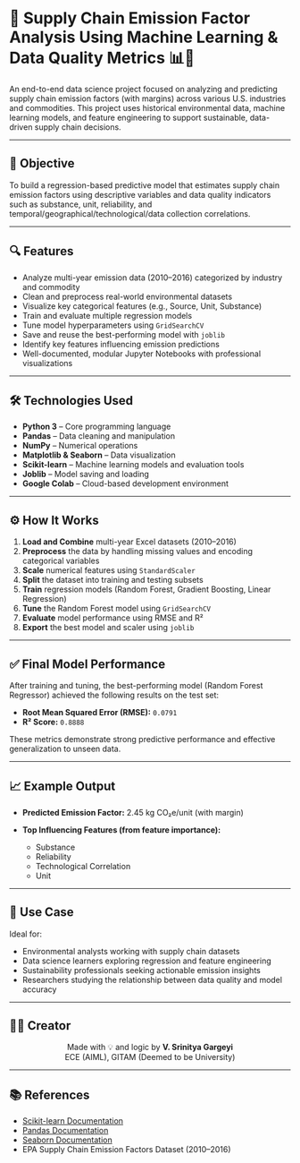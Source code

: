 # 🔗 Supply Chain Emission Factor Analysis Using Machine Learning & Data Quality Metrics 📊🌱

An end-to-end data science project focused on analyzing and predicting supply chain emission factors (with margins) across various U.S. industries and commodities. This project uses historical environmental data, machine learning models, and feature engineering to support sustainable, data-driven supply chain decisions.

---

## 🎯 Objective

To build a regression-based predictive model that estimates supply chain emission factors using descriptive variables and data quality indicators such as substance, unit, reliability, and temporal/geographical/technological/data collection correlations.

---

## 🔍 Features

* Analyze multi-year emission data (2010–2016) categorized by industry and commodity
* Clean and preprocess real-world environmental datasets
* Visualize key categorical features (e.g., Source, Unit, Substance)
* Train and evaluate multiple regression models
* Tune model hyperparameters using `GridSearchCV`
* Save and reuse the best-performing model with `joblib`
* Identify key features influencing emission predictions
* Well-documented, modular Jupyter Notebooks with professional visualizations

---

## 🛠️ Technologies Used

* **Python 3** – Core programming language
* **Pandas** – Data cleaning and manipulation
* **NumPy** – Numerical operations
* **Matplotlib & Seaborn** – Data visualization
* **Scikit-learn** – Machine learning models and evaluation tools
* **Joblib** – Model saving and loading
* **Google Colab** – Cloud-based development environment

---

## ⚙️ How It Works

1. **Load and Combine** multi-year Excel datasets (2010–2016)
2. **Preprocess** the data by handling missing values and encoding categorical variables
3. **Scale** numerical features using `StandardScaler`
4. **Split** the dataset into training and testing subsets
5. **Train** regression models (Random Forest, Gradient Boosting, Linear Regression)
6. **Tune** the Random Forest model using `GridSearchCV`
7. **Evaluate** model performance using RMSE and R²
8. **Export** the best model and scaler using `joblib`

---

## ✅ Final Model Performance

After training and tuning, the best-performing model (Random Forest Regressor) achieved the following results on the test set:

* **Root Mean Squared Error (RMSE):** `0.0791`
* **R² Score:** `0.8888`

These metrics demonstrate strong predictive performance and effective generalization to unseen data.

---

## 📈 Example Output

* **Predicted Emission Factor:** 2.45 kg CO₂e/unit (with margin)
* **Top Influencing Features (from feature importance):**

  * Substance
  * Reliability
  * Technological Correlation
  * Unit

---

## 📌 Use Case

Ideal for:

* Environmental analysts working with supply chain datasets
* Data science learners exploring regression and feature engineering
* Sustainability professionals seeking actionable emission insights
* Researchers studying the relationship between data quality and model accuracy

---

## 🙋‍♀️ Creator

<div align="center">  
Made with 💡 and logic by <b>V. Srinitya Gargeyi</b>  
<br>  
ECE (AIML), GITAM (Deemed to be University)  
</div>

---

## 📚 References

* [Scikit-learn Documentation](https://scikit-learn.org/stable/)
* [Pandas Documentation](https://pandas.pydata.org/docs/)
* [Seaborn Documentation](https://seaborn.pydata.org/)
* EPA Supply Chain Emission Factors Dataset (2010–2016)
